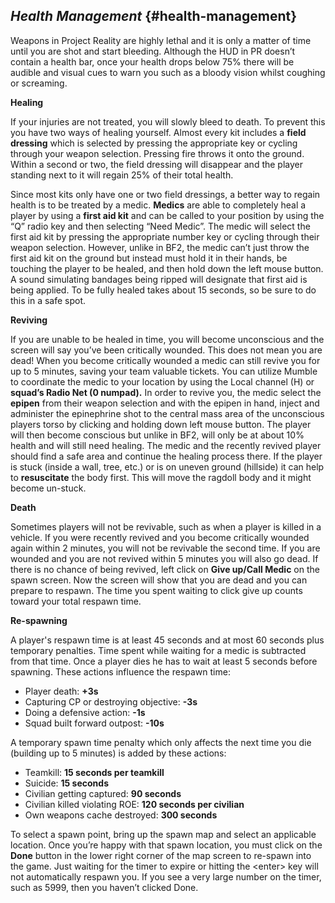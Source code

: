 ## _Health Management_ {#health-management}

Weapons in Project Reality are highly lethal and it is only a matter of time until you are shot and start bleeding. Although the HUD in PR doesn’t contain a health bar, once your health drops below 75% there will be audible and visual cues to warn you such as a bloody vision whilst coughing or screaming.

**Healing**

If your injuries are not treated, you will slowly bleed to death. To prevent this you have two ways of healing yourself. Almost every kit includes a **field dressing** which is selected by pressing the appropriate key or cycling through your weapon selection. Pressing fire throws it onto the ground. Within a second or two, the field dressing will disappear and the player standing next to it will regain 25% of their total health.

Since most kits only have one or two field dressings, a better way to regain health is to be treated by a medic. **Medics** are able to completely heal a player by using a **first aid kit** and can be called to your position by using the “Q” radio key and then selecting “Need Medic”. The medic will select the first aid kit by pressing the appropriate number key or cycling through their weapon selection. However, unlike in BF2, the medic can’t just throw the first aid kit on the ground but instead must hold it in their hands, be touching the player to be healed, and then hold down the left mouse button. A sound simulating bandages being ripped will designate that first aid is being applied. To be fully healed takes about 15 seconds, so be sure to do this in a safe spot.

**Reviving**

If you are unable to be healed in time, you will become unconscious and the screen will say you’ve been critically wounded. This does not mean you are dead! When you become critically wounded a medic can still revive you for up to 5 minutes, saving your team valuable tickets. You can utilize Mumble to coordinate the medic to your location by using the Local channel (H) or **squad’s Radio Net (0 numpad).** In order to revive you, the medic select the **epipen** from their weapon selection and with the epipen in hand, inject and administer the epinephrine shot to the central mass area of the unconscious players torso by clicking and holding down left mouse button. The player will then become conscious but unlike in BF2, will only be at about 10% health and will still need healing. The medic and the recently revived player should find a safe area and continue the healing process there. If the player is stuck (inside a wall, tree, etc.) or is on uneven ground (hillside) it can help to **resuscitate** the body first. This will move the ragdoll body and it might become un-stuck.

**Death**

Sometimes players will not be revivable, such as when a player is killed in a vehicle. If you were recently revived and you become critically wounded again within 2 minutes, you will not be revivable the second time. If you are wounded and you are not revived within 5 minutes you will also go dead. If there is no chance of being revived, left click on **Give up/Call Medic** on the spawn screen. Now the screen will show that you are dead and you can prepare to respawn. The time you spent waiting to click give up counts toward your total respawn time.

**Re-spawning**

A player&#039;s respawn time is at least 45 seconds and at most 60 seconds plus temporary penalties. Time spent while waiting for a medic is subtracted from that time. Once a player dies he has to wait at least 5 seconds before spawning. These actions influence the respawn time:

*   Player death: **+3s**
*   Capturing CP or destroying objective: **-3s**
*   Doing a defensive action: **-1s**
*   Squad built forward outpost: **-10s**

A temporary spawn time penalty which only affects the next time you die (building up to 5 minutes) is added by these actions:

*   Teamkill: **15 seconds per teamkill**
*   Suicide: **15 seconds**
*   Civilian getting captured: **90 seconds**
*   Civilian killed violating ROE: **120 seconds per civilian**
*   Own weapons cache destroyed: **300 seconds**

To select a spawn point, bring up the spawn map and select an applicable location. Once you’re happy with that spawn location, you must click on the **Done** button in the lower right corner of the map screen to re-spawn into the game. Just waiting for the timer to expire or hitting the &lt;enter&gt; key will not automatically respawn you. If you see a very large number on the timer, such as 5999, then you haven’t clicked Done.
